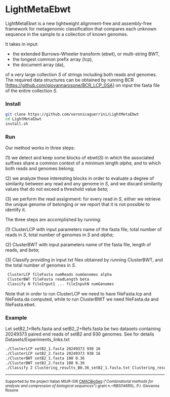 # LightMetaEbwt 

LightMetaEbwt is a new lightweight alignment-free and assembly-free framework for metagenomic classification that compares each unknown sequence in the sample to a collection of known genomes.

It takes in input:
- the extended Burrows–Wheeler transform (ebwt), or multi-string BWT,
- the longest common prefix array (lcp),
- the document array (da),

of a very large collection *S* of strings including both reads and genomes. The required data structures can be obtained by running BCR [https://github.com/giovannarosone/BCR_LCP_GSA] on input the fasta file of the entire collection *S*.

### Install

```sh
git clone https://github.com/veronicaguerrini/LightMetaEbwt
cd LightMetaEbwt
install.sh
```

### Run
Our method works in three steps: 

(1) we detect and keep some blocks of ebwt(*S*) in which the associated suffixes share a common context of a minimum length *alpha*, and to which both reads and genomes belong; 

(2) we analyze these interesting blocks in order to evaluate a degree of similarity between any read and any genome in *S*, and we discard similarity values that do not exceed a threshold value *beta*; 

(3) we perform the read assignment: for every read in *S*, either we retrieve the unique genome of belonging or we report that it is not possible to identify it.

The three steps are accomplished by running:

(1) ClusterLCP with input parameters name of the fasta file, total number of reads in *S*, total number of genomes in *S* and *alpha*;

(2) ClusterBWT with input parameters name of the fasta file, length of reads, and *beta*;

(3) Classify providing in input txt files obtained by running ClusterBWT, and the total number of genomes in *S*.

```sh
 ClusterLCP fileFasta numReads numGenomes alpha
 ClusterBWT fileFasta readLength beta
 Classify N fileInput1 ... fileInputN numGenomes
```
Note that in order to run ClusterLCP we need to have fileFasta.lcp and fileFasta.da computed, while to run ClusterBWT we need fileFasta.da and fileFasta.ebwt.

### Example
Let setB2_1+Refs.fasta and setB2_2+Refs.fasta be two datasets containing 20249373 paired end reads of setB2 and 930 genomes. See for details Datasets/Experiments_links.txt

```sh
./ClusterLCP setB2_1.fasta 20249373 930 16
./ClusterLCP setB2_2.fasta 20249373 930 16
./ClusterBWT setB2_1.fasta 100 0.36
./ClusterBWT setB2_2.fasta 100 0.36
./Classify 2 Clustering_results_B0.36_setB2_1.fasta.txt Clustering_results_B0.36_setB2_2.fasta.txt 930
```
---
<small> Supported by the project Italian MIUR-SIR [CMACBioSeq][240fb5f5] ("_Combinatorial methods for analysis and compression of biological sequences_") grant n.~RBSI146R5L. P.I. Giovanna Rosone</small>

[240fb5f5]: http://pages.di.unipi.it/rosone/CMACBioSeq.html
